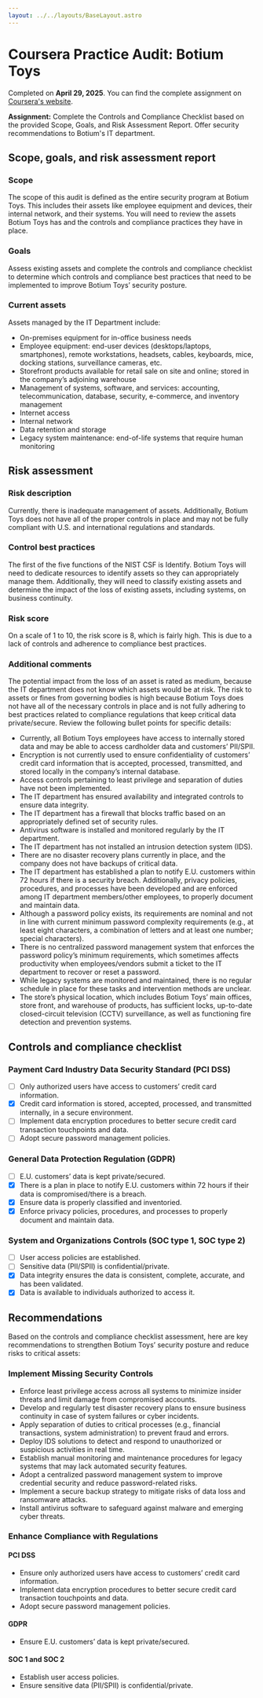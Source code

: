 ```yaml
---
layout: ../../layouts/BaseLayout.astro
---
```


# Coursera Practice Audit: Botium Toys

Completed on **April 29, 2025**. You can find the complete assignment on [Coursera's website](https://www.coursera.org/learn/manage-security-risks/assignment-submission/TMBj8/portfolio-activity-conduct-a-security-audit/).

**Assignment:** Complete the Controls and Compliance Checklist based on the provided Scope, Goals, and Risk Assessment Report. Offer security recommendations to Botium's IT department.

## Scope, goals, and risk assessment report

### Scope

The scope of this audit is defined as the entire security program at Botium Toys. This includes their assets like employee equipment and devices, their internal network, and their systems. You will need to review the assets Botium Toys has and the controls and compliance practices they have in place.

### Goals

Assess existing assets and complete the controls and compliance checklist to determine which controls and compliance best practices that need to be implemented to improve Botium Toys’ security posture.

### Current assets

Assets managed by the IT Department include:

- On-premises equipment for in-office business needs  
- Employee equipment: end-user devices (desktops/laptops, smartphones), remote workstations, headsets, cables, keyboards, mice, docking stations, surveillance cameras, etc.  
- Storefront products available for retail sale on site and online; stored in the company’s adjoining warehouse  
- Management of systems, software, and services: accounting, telecommunication, database, security, e-commerce, and inventory management  
- Internet access  
- Internal network  
- Data retention and storage  
- Legacy system maintenance: end-of-life systems that require human monitoring  

## Risk assessment

### Risk description

Currently, there is inadequate management of assets. Additionally, Botium Toys does not have all of the proper controls in place and may not be fully compliant with U.S. and international regulations and standards.

### Control best practices

The first of the five functions of the NIST CSF is Identify. Botium Toys will need to dedicate resources to identify assets so they can appropriately manage them. Additionally, they will need to classify existing assets and determine the impact of the loss of existing assets, including systems, on business continuity.

### Risk score

On a scale of 1 to 10, the risk score is 8, which is fairly high. This is due to a lack of controls and adherence to compliance best practices.

### Additional comments

The potential impact from the loss of an asset is rated as medium, because the IT department does not know which assets would be at risk. The risk to assets or fines from governing bodies is high because Botium Toys does not have all of the necessary controls in place and is not fully adhering to best practices related to compliance regulations that keep critical data private/secure. Review the following bullet points for specific details:

- Currently, all Botium Toys employees have access to internally stored data and may be able to access cardholder data and customers’ PII/SPII.  
- Encryption is not currently used to ensure confidentiality of customers’ credit card information that is accepted, processed, transmitted, and stored locally in the company’s internal database.  
- Access controls pertaining to least privilege and separation of duties have not been implemented.  
- The IT department has ensured availability and integrated controls to ensure data integrity.  
- The IT department has a firewall that blocks traffic based on an appropriately defined set of security rules.  
- Antivirus software is installed and monitored regularly by the IT department.  
- The IT department has not installed an intrusion detection system (IDS).  
- There are no disaster recovery plans currently in place, and the company does not have backups of critical data.  
- The IT department has established a plan to notify E.U. customers within 72 hours if there is a security breach. Additionally, privacy policies, procedures, and processes have been developed and are enforced among IT department members/other employees, to properly document and maintain data.  
- Although a password policy exists, its requirements are nominal and not in line with current minimum password complexity requirements (e.g., at least eight characters, a combination of letters and at least one number; special characters).  
- There is no centralized password management system that enforces the password policy’s minimum requirements, which sometimes affects productivity when employees/vendors submit a ticket to the IT department to recover or reset a password.  
- While legacy systems are monitored and maintained, there is no regular schedule in place for these tasks and intervention methods are unclear.  
- The store’s physical location, which includes Botium Toys’ main offices, store front, and warehouse of products, has sufficient locks, up-to-date closed-circuit television (CCTV) surveillance, as well as functioning fire detection and prevention systems.

## Controls and compliance checklist

### Payment Card Industry Data Security Standard (PCI DSS)

- [ ] Only authorized users have access to customers’ credit card information.
- [x] Credit card information is stored, accepted, processed, and transmitted internally, in a secure environment.
- [ ] Implement data encryption procedures to better secure credit card transaction touchpoints and data. 
- [ ] Adopt secure password management policies.

### General Data Protection Regulation (GDPR)

- [ ] E.U. customers’ data is kept private/secured.
- [x] There is a plan in place to notify E.U. customers within 72 hours if their data is compromised/there is a breach.
- [x] Ensure data is properly classified and inventoried.
- [x] Enforce privacy policies, procedures, and processes to properly document and maintain data.

### System and Organizations Controls (SOC type 1, SOC type 2)

- [ ] User access policies are established.
- [ ] Sensitive data (PII/SPII) is confidential/private.
- [x] Data integrity ensures the data is consistent, complete, accurate, and has been validated.
- [x] Data is available to individuals authorized to access it.

## Recommendations

Based on the controls and compliance checklist assessment, here are key recommendations to strengthen Botium Toys’ security posture and reduce risks to critical assets:

### Implement Missing Security Controls

- Enforce least privilege access across all systems to minimize insider threats and limit damage from compromised accounts.
- Develop and regularly test disaster recovery plans to ensure business continuity in case of system failures or cyber incidents.
- Apply separation of duties to critical processes (e.g., financial transactions, system administration) to prevent fraud and errors.
- Deploy IDS solutions to detect and respond to unauthorized or suspicious activities in real time.
- Establish manual monitoring and maintenance procedures for legacy systems that may lack automated security features.
- Adopt a centralized password management system to improve credential security and reduce password-related risks.
- Implement a secure backup strategy to mitigate risks of data loss and ransomware attacks.
- Install antivirus software to safeguard against malware and emerging cyber threats.

### Enhance Compliance with Regulations

#### PCI DSS

- Ensure only authorized users have access to customers’ credit card information.
- Implement data encryption procedures to better secure credit card transaction touchpoints and data.
- Adopt secure password management policies.

#### GDPR

- Ensure E.U. customers’ data is kept private/secured.

#### SOC 1 and SOC 2

- Establish user access policies.
- Ensure sensitive data (PII/SPII) is confidential/private.
